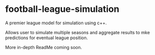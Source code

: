 # football-league-simulation
A premier league model for simulation using c++. 

Allows user to simulate multiple seasons and aggregate results to mke predictions for eventual league position.

More in-depth ReadMe coming soon.
